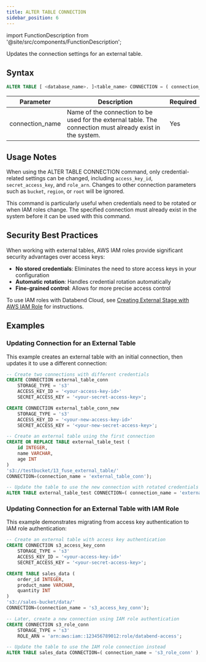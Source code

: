 ```yaml
---
title: ALTER TABLE CONNECTION
sidebar_position: 6
---
```

import FunctionDescription from '@site/src/components/FunctionDescription';

<FunctionDescription description="Introduced or updated: v1.2.750"/>

Updates the connection settings for an external table.

## Syntax

```sql
ALTER TABLE [ <database_name>. ]<table_name> CONNECTION = ( connection_name = '<connection_name>' )
```

| Parameter | Description | Required |
|-----------|-------------|----------|
| connection_name | Name of the connection to be used for the external table. The connection must already exist in the system. | Yes |

## Usage Notes

When using the ALTER TABLE CONNECTION command, only credential-related settings can be changed, including `access_key_id`, `secret_access_key`, and `role_arn`. Changes to other connection parameters such as `bucket`, `region`, or `root` will be ignored.

This command is particularly useful when credentials need to be rotated or when IAM roles change. The specified connection must already exist in the system before it can be used with this command.

## Security Best Practices

When working with external tables, AWS IAM roles provide significant security advantages over access keys:

- **No stored credentials**: Eliminates the need to store access keys in your configuration
- **Automatic rotation**: Handles credential rotation automatically
- **Fine-grained control**: Allows for more precise access control

To use IAM roles with Databend Cloud, see [Creating External Stage with AWS IAM Role](/guides/load-data/stage/aws-iam-role) for instructions.

## Examples

### Updating Connection for an External Table

This example creates an external table with an initial connection, then updates it to use a different connection:

```sql
-- Create two connections with different credentials
CREATE CONNECTION external_table_conn
    STORAGE_TYPE = 's3'
    ACCESS_KEY_ID = '<your-access-key-id>'
    SECRET_ACCESS_KEY = '<your-secret-access-key>';

CREATE CONNECTION external_table_conn_new
    STORAGE_TYPE = 's3'
    ACCESS_KEY_ID = '<your-new-access-key-id>'
    SECRET_ACCESS_KEY = '<your-new-secret-access-key>';

-- Create an external table using the first connection
CREATE OR REPLACE TABLE external_table_test (
    id INTEGER,
    name VARCHAR,
    age INT
) 
's3://testbucket/13_fuse_external_table/' 
CONNECTION=(connection_name = 'external_table_conn');

-- Update the table to use the new connection with rotated credentials
ALTER TABLE external_table_test CONNECTION=( connection_name = 'external_table_conn_new' );
```

### Updating Connection for an External Table with IAM Role

This example demonstrates migrating from access key authentication to IAM role authentication:

```sql
-- Create an external table with access key authentication
CREATE CONNECTION s3_access_key_conn
    STORAGE_TYPE = 's3'
    ACCESS_KEY_ID = '<your-access-key-id>'
    SECRET_ACCESS_KEY = '<your-secret-access-key>';

CREATE TABLE sales_data (
    order_id INTEGER,
    product_name VARCHAR,
    quantity INT
) 
's3://sales-bucket/data/' 
CONNECTION=(connection_name = 's3_access_key_conn');

-- Later, create a new connection using IAM role authentication
CREATE CONNECTION s3_role_conn
    STORAGE_TYPE = 's3'
    ROLE_ARN = 'arn:aws:iam::123456789012:role/databend-access';

-- Update the table to use the IAM role connection instead
ALTER TABLE sales_data CONNECTION=( connection_name = 's3_role_conn' );
```
